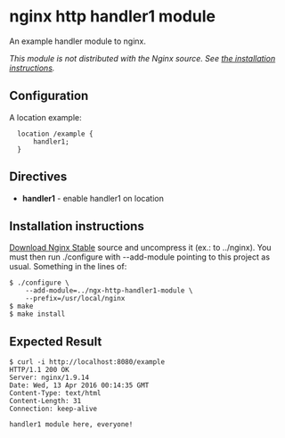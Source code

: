 nginx http handler1 module
==========================

An example handler module to nginx.

_This module is not distributed with the Nginx source. See [the installation instructions](#installation)._


Configuration
-------------

A location example:

      location /example {
          handler1;
      }


Directives
----------

* **handler1** - enable handler1 on location


<a id="installation"></a>Installation instructions
--------------------------------------------------

[Download Nginx Stable](http://nginx.org/en/download.html) source and uncompress it (ex.: to ../nginx). You must then run ./configure with --add-module pointing to this project as usual. Something in the lines of:

    $ ./configure \
        --add-module=../ngx-http-handler1-module \
        --prefix=/usr/local/nginx
    $ make
    $ make install



Expected Result
---------------

    $ curl -i http://localhost:8080/example
    HTTP/1.1 200 OK
    Server: nginx/1.9.14
    Date: Wed, 13 Apr 2016 00:14:35 GMT
    Content-Type: text/html
    Content-Length: 31
    Connection: keep-alive

    handler1 module here, everyone!
